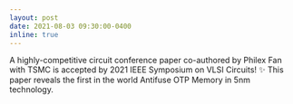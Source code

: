 ```yaml
---
layout: post
date: 2021-08-03 09:30:00-0400
inline: true
---
```


A highly-competitive circuit conference paper co-authored by Philex Fan with TSMC is accepted by 2021 IEEE Symposium on VLSI Circuits! :sparkles: This paper reveals the first in the world Antifuse OTP Memory in 5nm technology.
